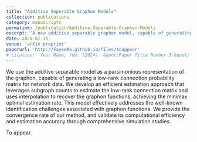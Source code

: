 ```yaml
---
title: "Additive Seperable Graphon Models"
collection: publications
category: manuscripts
permalink: /publication/Additive-Seperable-Graphon-Models
excerpt: 'A new additive separable graphon model, capable of generating a low-rank connection probability matrix for network data, is proposed along with efficient estimation methods.'
date: 2025-01-15
venue: 'arXiv preprint'
paperurl: 'http://FayeeMa.github.io/files/toappear'
# citation: 'Your Name, You. (2024). &quot;Paper Title Number 3.&quot; <i>GitHub Journal of Bugs</i>. 1(3).'
---
```


We use the additive separable model as a parsimonious representation of the graphon, capable of generating a low-rank connection probability matrix for network data. We develop an efficient estimation approach that leverages subgraph counts to estimate the low-rank connection matrix and uses interpolation to recover the graphon functions, achieving the minimax optimal estimation rate. This model effectively addresses the well-known identification challenges associated with graphon functions. We provide the convergence rate of our method, and validate its computational efficiency and estimation accuracy through comprehensive simulation studies.

To appear.
